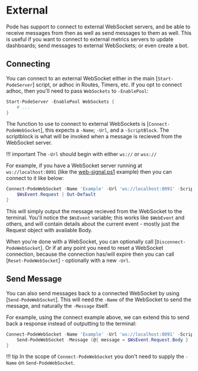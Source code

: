 # External

Pode has support to connect to external WebSocket servers, and be able to receive messages from then as well as send messages to them as well. This is useful if you want to connect to external metrics servers to update dashboards; send messages to external WebSockets; or even create a bot.

## Connecting

You can connect to an external WebSocket either in the main [`Start-PodeServer`] script, or adhoc in Routes, Timers, etc. If you opt to connect adhoc, then you'll need to pass `WebSockets` to `-EnablePool`:

```powershell
Start-PodeServer -EnablePool WebSockets {
    # ...
}
```

The function to use to connect to external WebSockets is [`Connect-PodeWebSocket`], this expects a `-Name`; `-Url`, and a `-ScriptBlock`. The scriptblock is what will be invoked when a message is recieved from the WebSocket server.

!!! important
    The `-Url` should begin with either `ws://` or `wss://`

For example, if you have a WebSocket server running at `ws://localhost:8091` (like the [web-signal.ps1](https://github.com/Badgerati/Pode/blob/develop/examples/web-signal.ps1) example) then you can connect to it like below:

```powershell
Connect-PodeWebSocket -Name 'Example' -Url 'ws://localhost:8091' -ScriptBlock {
    $WsEvent.Request | Out-Default
}
```

This will simply output the message recieved from the WebSocket to the terminal. You'll notice the `$WsEvent` variable; this works like `$WebEvent` and others, and will contain details about the current event - mostly just the Request object with available Body.

When you're done with a WebSocket, you can optionally call [`Disconnect-PodeWebSocket`]. Or if at any point you need to reset a WebSocket connection, because the connection has/will expire then you can call [`Reset-PodeWebSocket`] - optionally with a new `-Url`.

## Send Message

You can also send messages back to a connected WebSocket by using [`Send-PodeWebSocket`]. This will need the `-Name` of the WebSocket to send the message, and naturally the `-Message` itself.

For example, using the connect example above, we can extend this to send back a response instead of outputting to the terminal:

```powershell
Connect-PodeWebSocket -Name 'Example' -Url 'ws://localhost:8091' -ScriptBlock {
    Send-PodeWebSocket -Message (@{ message = $WsEvent.Request.Body } | ConvertTo-Json -Compress)
}
```

!!! tip
    In the scope of `Connect-PodeWebSocket` you don't need to supply the `-Name` on `Send-PodeWebSocket`.